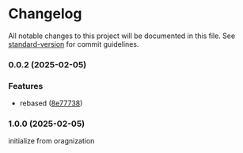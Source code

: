 # Changelog

All notable changes to this project will be documented in this file. See [standard-version](https://github.com/conventional-changelog/standard-version) for commit guidelines.

### 0.0.2 (2025-02-05)


### Features

* rebased ([8e77738](https://github.com/chali5124/terrashell/commit/8e77738de505f6d387cf85c51ab4c6f4447f4465))

### 1.0.0 (2025-02-05)
initialize from oragnization